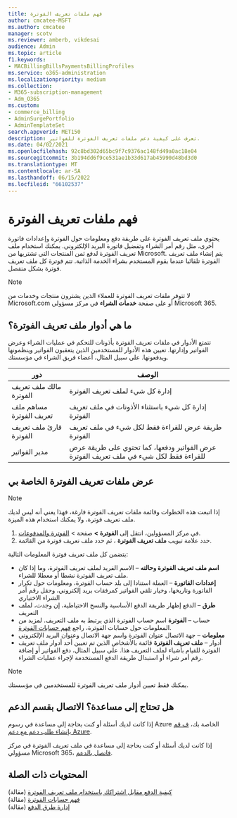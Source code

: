```yaml
---
title: فهم ملفات تعريف الفوترة
author: cmcatee-MSFT
ms.author: cmcatee
manager: scotv
ms.reviewer: amberb, vikdesai
audience: Admin
ms.topic: article
f1.keywords:
- MACBillingBillsPaymentsBillingProfiles
ms.service: o365-administration
ms.localizationpriority: medium
ms.collection:
- M365-subscription-management
- Adm_O365
ms.custom:
- commerce_billing
- AdminSurgePortfolio
- AdminTemplateSet
search.appverid: MET150
description: تعرف على كيفية دعم ملفات تعريف الفوترة للفواتير.
ms.date: 04/02/2021
ms.openlocfilehash: 92c8bd302d65bc9f7c9376ac148fd49a0ac18e04
ms.sourcegitcommit: 3b194dd6f9ce531ae1b33d617ab45990d48bd3d0
ms.translationtype: MT
ms.contentlocale: ar-SA
ms.lasthandoff: 06/15/2022
ms.locfileid: "66102537"
---
```

# <a name="understand-billing-profiles"></a>فهم ملفات تعريف الفوترة

يحتوي ملف تعريف الفوترة على طريقة دفع ومعلومات حول الفوترة وإعدادات فاتورة أخرى، مثل رقم أمر الشراء وتفضيل فاتورة البريد الإلكتروني. يمكنك استخدام ملف تعريف الفوترة لدفع ثمن المنتجات التي تشتريها من Microsoft. يتم إنشاء ملف تعريف الفوترة تلقائيا عندما يقوم المستخدم بشراء الخدمة الذاتية. تتم فوترة كل ملف تعريف فوترة بشكل منفصل.

> [!NOTE]
>
> لا تتوفر ملفات تعريف الفوترة للعملاء الذين يشترون منتجات وخدمات من Microsoft.com أو على صفحة **خدمات الشراء** في مركز مسؤولي Microsoft 365.

## <a name="what-are-billing-profile-roles"></a>ما هي أدوار ملف تعريف الفوترة؟

تتمتع الأدوار في ملفات تعريف الفوترة بأذونات للتحكم في عمليات الشراء وعرض الفواتير وإدارتها. تعيين هذه الأدوار للمستخدمين الذين يتعقبون الفواتير وينظمونها ويدفعونها. على سبيل المثال، أعضاء فريق الشراء في مؤسستك.

| دور                         | الوصف                                                                      |
|----------------------------- |--------------------------------------------------------------------------------- |
| مالك ملف تعريف الفوترة        | إدارة كل شيء لملف تعريف الفوترة                                          |
| مساهم ملف تعريف الفوترة  | إدارة كل شيء باستثناء الأذونات في ملف تعريف الفوترة                        |
| قارئ ملف تعريف الفوترة       | طريقة عرض للقراءة فقط لكل شيء في ملف تعريف الفوترة                                |
| مدير الفواتير              | عرض الفواتير ودفعها، كما تحتوي على طريقة عرض للقراءة فقط لكل شيء في ملف تعريف الفوترة  |

## <a name="view-my-billing-profiles"></a>عرض ملفات تعريف الفوترة الخاصة بي

> [!NOTE]
>
> إذا اتبعت هذه الخطوات وقائمة ملفات تعريف الفوترة فارغة، فهذا يعني أنه ليس لديك ملف تعريف فوترة، ولا يمكنك استخدام هذه الميزة.

1. في مركز المسؤولين، انتقل إلى **الفوترة >** صفحة \> <a href="https://go.microsoft.com/fwlink/p/?linkid=2102895" target="_blank">الفوترة والمدفوعات</a>.
2. حدد علامة تبويب **ملف تعريف الفوترة** ، ثم حدد ملف تعريف فوترة من القائمة.

يتضمن كل ملف تعريف فوترة المعلومات التالية:

- **اسم ملف تعريف الفوترة وحالته** &ndash; الاسم الفريد لملف تعريف الفوترة، وما إذا كان ملف تعريف الفوترة نشطا أو معطلا للشراء.
- **إعدادات الفاتورة** &ndash; العملة استنادا إلى بلد حساب الفوترة، ومعلومات حول تكرار الفاتورة وتاريخها، وخيار تلقي الفواتير كمرفقات بريد إلكتروني، وحقل رقم أمر الشراء الاختياري
- **طرق** &ndash; الدفع إظهار طريقة الدفع الأساسية والنسخ الاحتياطية، إن وجدت، لملف التعريف
- حساب &ndash; **الفوترة** اسم حساب الفوترة الذي يرتبط به ملف التعريف. لمزيد من المعلومات حول حسابات الفوترة، راجع [فهم حسابات الفوترة](../manage-billing-accounts.md).
- **معلومات** &ndash; جهة الاتصال عنوان الفوترة واسم جهة الاتصال وعنوان البريد الإلكتروني
- أدوار &ndash; **ملف تعريف الفوترة** قائمة بالأشخاص الذين تم تعيين أحد أدوار ملف تعريف الفوترة للقيام بأشياء لملف التعريف هذا. على سبيل المثال، دفع الفواتير أو إضافة رقم أمر شراء أو استبدال طريقة الدفع المستخدمة لإجراء عمليات الشراء.

> [!NOTE]
>
> يمكنك فقط تعيين أدوار ملف تعريف الفوترة للمستخدمين في مؤسستك.

## <a name="need-help-contact-support"></a>هل تحتاج إلى مساعدة؟ الاتصال بقسم الدعم

إذا كانت لديك أسئلة أو كنت بحاجة إلى مساعدة في رسوم Azure الخاصة بك، <a href="https://portal.azure.com/#blade/Microsoft_Azure_Support/HelpAndSupportBlade/newsupportrequest" target="_blank">ف قم بإنشاء طلب دعم مع دعم Azure</a>.

إذا كانت لديك أسئلة أو كنت بحاجة إلى مساعدة في ملف تعريف الفوترة في مركز مسؤولي Microsoft 365، [فاتصل بالدعم](../../admin/get-help-support.md).

## <a name="related-content"></a>المحتويات ذات الصلة

[كيفية الدفع مقابل اشتراكك باستخدام ملف تعريف الفوترة](pay-for-subscription-billing-profile.md) (مقالة)\
[فهم حسابات الفوترة](../manage-billing-accounts.md) (مقالة)\
[إدارة طرق الدفع](manage-payment-methods.md) (مقالة)
